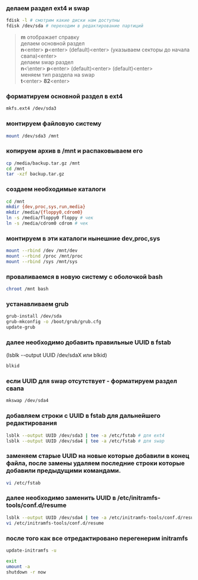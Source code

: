 ### делаем раздел ext4 и swap
```bash
fdisk -l # смотрим какие диски нам доступны
fdisk /dev/sda # переходим в редактирование партиций
```
> **m** отображает справку <br />
> делаем основной раздел <br />
> **n**\<enter\> **p**\<enter\> (default)\<enter\> (указываем секторы до начала свапа)\<enter\> <br />
> делаем swap раздел <br />
> **n**<\enter\> **p**\<enter\> (default)\<enter\> (default)\<enter\> <br />
> меняем тип раздела на swap <br />
> **t**\<enter\> **82**\<enter\> <br />

### форматируем основной раздел в ext4
```bash
mkfs.ext4 /dev/sda3
```

### монтируем файловую систему
```bash
mount /dev/sda3 /mnt
```
### копируем архив в /mnt и распаковываем его
```bash
cp /media/backup.tar.gz /mnt
cd /mnt
tar -xzf backup.tar.gz
```
### создаем необходимые каталоги
```bash
cd /mnt
mkdir {dev,proc,sys,run,media}
mkdir /media/{floppy0,cdrom0}
ln -s /media/floppy0 floppy # чек
ln -s /media/cdrom0 cdrom # чек
```

### монтируем в эти каталоги нынешние dev,proc,sys
```bash
mount --rbind /dev /mnt/dev
mount --rbind /proc /mnt/proc
mount --rbind /sys /mnt/sys
```

### проваливаемся в новую систему с оболочкой bash
```bash
chroot /mnt bash
```
### устанавливаем grub
```bash
grub-install /dev/sda
grub-mkconfig -o /boot/grub/grub.cfg
update-grub
```

### далее необходимо добавить правильные UUID в fstab
(lsblk --output UUID /dev/sdaX или blkid)
```bash
blkid
```
### если UUID для swap отсутствует - форматируем раздел свапа
```bash
mkswap /dev/sda4
```

### добавляем строки с UUID в fstab для дальнейшего редактирования
```bash
lsblk --output UUID /dev/sda3 | tee -a /etc/fstab # для ext4
lsblk --output UUID /dev/sda4 | tee -a /etc/fstab # для swap
```

### заменяем старые UUID на новые которые добавили в конец файла, после замены удаляем последние строки которые добавили предыдущими командами.
```bash
vi /etc/fstab
```

### далее необходимо заменить UUID в /etc/initramfs-tools/conf.d/resume
```bash
lsblk --output UUID /dev/sda4 | tee -a /etc/initramfs-tools/conf.d/resume
vi /etc/initramfs-tools/conf.d/resume
```

### после того как все отредактировано перегенерим initramfs 
```bash
update-initramfs -u

exit
umount -a
shutdown -r now
```
